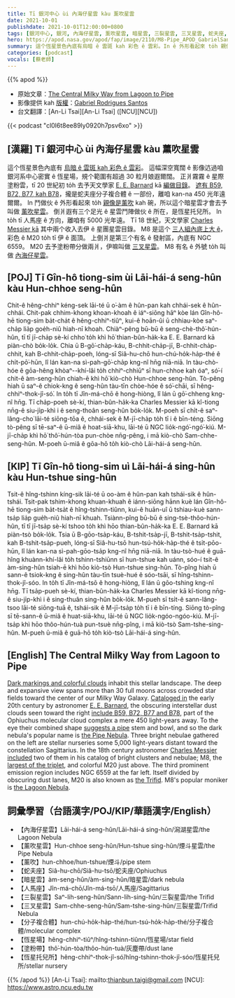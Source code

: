 ```yaml
---
title: Tī 銀河中心 ùi 內海仔星雲 kàu 薰吹星雲
date: 2021-10-01
publishdate: 2021-10-01T12:00:00+0800
tags: [銀河中心, 銀河, 內海仔星雲, 薰吹星雲, 暗星雲, 三裂星雲, 三叉星雲, 蛇夫座, NGC 6559, B59, B72, B77, B78, M20]
hero: https://apod.nasa.gov/apod/fap/image/2110/M8-Pipe_APOD_GabrielSantosSmall.jpg
summary: 這个恆星景色內底有烏暗 ê 雲斑 kah 彩色 ê 雲彩。In ê 外形看起來 to̍h 親像是薰吹 kah 碗，所以這个暗星雲才會去予叫做薰吹星雲。
categories: [podcast]
vocals: [蔡老師]
---
```


{{% apod %}}

- 原始文章：[The Central Milky Way from Lagoon to Pipe](https://apod.nasa.gov/apod/ap211001.html)
- 影像提供 kah [版權][copyright]：[Gabriel Rodrigues Santos](https://www.astrobin.com/users/grsotnas/)
- 台文翻譯：[An-Li Tsai][An-Li Tsai] ([NCU][NCU])

{{< podcast "cl0l6t8ee89ly0920h7psv6xo" >}}

## [漢羅] Tī 銀河中心 ùi 內海仔星雲 kàu 薰吹星雲
這个恆星景色內底有 [烏暗 ê 雲斑 kah 彩色 ê 雲彩][Dark markings and colorful clouds]。
這幅深空寬闊 ê 影像迒過咱銀河系中心密實 ê 恆星場，規个範圍有超過 30 粒月娘遐爾闊。
正爿霧霧 ê 星際塗粉雲，tī 20 世紀初 to̍h 去予天文學家 [E. E. Barnard][E. E. Barnard] kā [編做目錄][Cataloged in]。
[遮有 B59, B72, B77, kah B78][include B59, B72, B77 and B78]，攏是蛇夫座分子複合體 ê 一部份，離咱 kan-na 450 光年遠爾爾。
In 鬥做伙 ê 外形看起來 to̍h [親像是薰吹][suggests a pipe] kah 碗，所以這个暗星雲才會去予叫做 [薰吹星雲][the Pipe Nebula]。
倒爿遐有三个足光 ê 星雲鬥陣做伙 ê 所在，是恆星托兒所。
In to̍h tī 人馬座 ê 方向，離咱有 5000 光年遠。
Tī 18 世紀，天文學家 [Charles Messier kā][Charles Messier included] 其中兩个收入去伊 ê 星團星雲目錄。
M8 是這个 [三人組內底上大 ê][largest of the triplet t]，彩色 ê M20 to̍h tī 伊 ê 面頂。
上倒爿是第三个有名 ê 發射區，內底有 NGC 6559。
M20 去予塗粉帶分做兩爿，伊嘛叫做 [三叉星雲][the Trifid t]。
M8 有名 ê 外號 to̍h 叫做 [內海仔星雲][the Lagoon Nebula]。

## [POJ] Tī Gîn-hô tiong-sim ùi Lāi-hái-á seng-hûn kàu Hun-chhoe seng-hûn
Chit-ê hêng-chhiⁿ kéng-sek lāi-té ū o͘-àm ê hûn-pan kah chhái-sek ê hûn-chhái.
Chit-pak chhim-khong khoan-khoah ê iáⁿ-siōng hāⁿ kòe lán Gîn-hô-hē tiong-sim ba̍t-cha̍t ê hêng-chhiⁿ-tiûⁿ, kui-ê hoān-ûi ū chhiau-kòe saⁿ-cha̍p lia̍p goe̍h-niû hiah-nī khoah.
Chiàⁿ-pêng bū-bū ê seng-chè-thô͘-hún-hûn, tī tī jī-cha̍p sè-kí chho͘ to̍h khì hō͘ thian-bûn-ha̍k-ka E. E. Barnard kā piàn-chò bo̍k-lo̍k.
Chia ū B-gō͘-cha̍p-káu, B-chhit-cha̍p-jī, B-chhit-cha̍p-chhit, kah B-chhit-cha̍p-poeh, lóng-sī Siâ-hu-chō hun-chú-ho̍k-ha̍p-thé ê chi̍t-pō͘-hūn, lî lán kan-na sì-pah-gō͘-cha̍p kng-nî hn̄g niā-niā.
In tàu-chò-hóe ê gōa-hêng khòaⁿ--khí-lâi to̍h chhiⁿ-chhiūⁿ sī hun-chhoe kah óaⁿ, só͘-í chit-ê àm-seng-hûn chiah-ē khì hō͘ kiò-chò Hun-chhoe seng-hûn.
Tò-pêng hiah ū saⁿ-ê chiok-kng ê seng-hûn tàu-tīn chòe-hóe ê só͘-chāi, sī hêng-chhiⁿ-thok-jî-só͘.
In to̍h tī Jîn-má-chō ê hong-hiòng, lî lán ū gō͘-chheng kng-nî hn̄g.
Tī cha̍p-poeh sè-kí, thian-bûn-ha̍k-ka Charles Messier kā kî-tiong nn̄g-ê siu-ji̍p-khì i ê seng-thoân seng-hûn bo̍k-lo̍k.
M-poeh sī chi̍t-ê saⁿ-lâng-cho͘ lāi-té siōng-tōa ê, chhái-sek ê M-jī-cha̍p to̍h tī i ê bīn-téng.
Siōng tò-pêng sī tē-saⁿ-ê ū-miâ ê hoat-siā-khu, lāi-té ū NGC lio̍k-ngó͘-ngó͘-kiú.
M-jī-cha̍p khì hō͘ thô͘-hún-tòa pun-chòe nn̄g-pêng, i mā kiò-chò Sam-chhe-seng-hûn.
M-poeh ū-miâ ê gōa-hō to̍h kiò-chò Lāi-hái-á seng-hûn.

## [KIP] Tī Gîn-hô tiong-sim uì Lāi-hái-á sing-hûn kàu Hun-tshue sing-hûn
Tsit-ê hîng-tshinn kíng-sik lāi-té ū oo-àm ê hûn-pan kah tshái-sik ê hûn-tshái.
Tsit-pak tshim-khong khuan-khuah ê iánn-siōng hānn kuè lán Gîn-hô-hē tiong-sim ba̍t-tsa̍t ê hîng-tshinn-tiûnn, kui-ê huān-uî ū tshiau-kuè sann-tsa̍p lia̍p gue̍h-niû hiah-nī khuah.
Tsiànn-pîng bū-bū ê sing-tsè-thôo-hún-hûn, tī tī jī-tsa̍p sè-kí tshoo to̍h khì hōo thian-bûn-ha̍k-ka E. E. Barnard kā piàn-tsò bo̍k-lo̍k.
Tsia ū B-gōo-tsa̍p-káu, B-tshit-tsa̍p-jī, B-tshit-tsa̍p-tshit, kah B-tshit-tsa̍p-pueh, lóng-sī Siâ-hu-tsō hun-tsú-ho̍k-ha̍p-thé ê tsi̍t-pōo-hūn, lî lán kan-na sì-pah-gōo-tsa̍p kng-nî hn̄g niā-niā.
In tàu-tsò-hué ê guā-hîng khuànn-khí-lâi to̍h tshinn-tshiūnn sī hun-tshue kah uánn, sóo-í tsit-ê àm-sing-hûn tsiah-ē khì hōo kiò-tsò Hun-tshue sing-hûn.
Tò-pîng hiah ū sann-ê tsiok-kng ê sing-hûn tàu-tīn tsuè-hué ê sóo-tsāi, sī hîng-tshinn-thok-jî-sóo.
In to̍h tī Jîn-má-tsō ê hong-hiòng, lî lán ū gōo-tshing kng-nî hn̄g.
Tī tsa̍p-pueh sè-kí, thian-bûn-ha̍k-ka Charles Messier kā kî-tiong nn̄g-ê siu-ji̍p-khì i ê sing-thuân sing-hûn bo̍k-lo̍k.
M-pueh sī tsi̍t-ê sann-lâng-tsoo lāi-té siōng-tuā ê, tshái-sik ê M-jī-tsa̍p to̍h tī i ê bīn-tíng.
Siōng tò-pîng sī tē-sann-ê ū-miâ ê huat-siā-khu, lāi-té ū NGC lio̍k-ngóo-ngóo-kiú.
M-jī-tsa̍p khì hōo thôo-hún-tuà pun-tsuè nn̄g-pîng, i mā kiò-tsò Sam-tshe-sing-hûn.
M-pueh ū-miâ ê guā-hō to̍h kiò-tsò Lāi-hái-á sing-hûn.

## [English] The Central Milky Way from Lagoon to Pipe
[Dark markings and colorful clouds][Dark markings and colorful clouds] inhabit this stellar landscape.
The deep and expansive view spans more than 30 full moons across crowded star fields toward the center of our Milky Way Galaxy.
[Cataloged in][Cataloged in] the early 20th century by astronomer [E. E. Barnard][E. E. Barnard], the obscuring interstellar dust clouds seen toward the right [include B59, B72, B77 and B78][include B59, B72, B77 and B78], part of the Ophiuchus molecular cloud complex a mere 450 light-years away.
To the eye their combined shape [suggests a pipe][suggests a pipe] stem and bowl, and so the dark nebula's popular name is [the Pipe Nebula][the Pipe Nebula].
Three bright nebulae gathered on the left are stellar nurseries some 5,000 light-years distant toward the constellation Sagittarius.
In the 18th century astronomer [Charles Messier included][Charles Messier included] two of them in his catalog of bright clusters and nebulae; M8, the [largest of the triplet][largest of the triplet e], and colorful M20 just above.
The third prominent emission region includes NGC 6559 at the far left.
Itself divided by obscuring dust lanes, M20 is also known as [the Trifid][the Trifid e].
M8's popular moniker is [the Lagoon Nebula][the Lagoon Nebula].

## 詞彙學習（台語漢字/POJ/KIP/華語漢字/English）
- 【內海仔星雲】Lāi-hái-á seng-hûn/Lāi-hái-á sing-hûn/潟湖星雲/the Lagoon Nebula
- 【薰吹星雲】Hun-chhoe seng-hûn/Hun-tshue sing-hûn/煙斗星雲/the Pipe Nebula
- 【薰吹】hun-chhoe/hun-tshue/煙斗/pipe stem
- 【蛇夫座】Siâ-hu-chō/Siâ-hu-tsō/蛇夫座/Ophiuchus
- 【暗星雲】àm-seng-hûn/àm-sing-hûn/暗星雲/dark nebula
- 【人馬座】Jîn-má-chō/Jîn-má-tsō/人馬座/Sagittarius
- 【三裂星雲】Saⁿ-lih-seng-hûn/Sann-lih-sing-hûn/三裂星雲/the Trifid
- 【三叉星雲】Sam-chhe-seng-hûn/Sam-tshe-sing-hûn/三裂星雲/Trifid Nebula
- 【分子複合體】hun-chú-ho̍k-ha̍p-thé/hun-tsú-ho̍k-ha̍p-thé/分子複合體/molecular complex
- 【恆星場】hêng-chhiⁿ-tiûⁿ/hîng-tshinn-tiûnn/恆星場/star field
- 【塗粉帶】thô͘-hún-tòa/thôo-hún-tuà/灰塵帶/dust lane
- 【恆星托兒所】hêng-chhiⁿ-thok-jî-só͘/hîng-tshinn-thok-jî-sóo/恆星托兒所/stellar nursery

{{% /apod %}}
[An-Li Tsai]: mailto:thianbun.taigi@gmail.com
[NCU]: https://www.astro.ncu.edu.tw

[copyright]: https://apod.nasa.gov/apod/fap/lib/about_apod.html#srapply

[Dark markings and colorful clouds]:https://www.astrobin.com/bim3bg/C/
[Cataloged in]:http://adsabs.harvard.edu/cgi-bin/bib_query?1919ApJ....49....1B
[E. E. Barnard]:https://www.pbs.org/seeinginthedark/meet-the-stargazers/in-history.html
[include B59, B72, B77 and B78]:https://www.saguaroastro.org/the-best-of-barnards-dark-nebulae/
[suggests a pipe]:https://en.wikipedia.org/wiki/The_Treachery_of_Images
[the Pipe Nebula]:https://apod.nasa.gov/apod/ap200807.html
[Charles Messier included]:https://www.nasa.gov/feature/goddard/2017/new-hubble-gallery-features-objects-from-popular-not-a-comet-messier-catalog
[largest of the triplet e]:https://apod.nasa.gov/apod/ap210426.html
[largest of the triplet t]:https://apod.tw/daily/20210426/
[the Trifid e]:https://apod.nasa.gov/apod/ap210812.html
[the Trifid t]:https://apod.tw/daily/20210812/
[the Lagoon Nebula]:https://apod.nasa.gov/apod/ap160909.html
